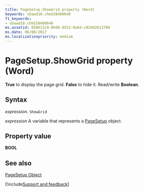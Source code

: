 ```yaml
---
title: PageSetup.ShowGrid property (Word)
keywords: vbawd10.chm158400640
f1_keywords:
- vbawd10.chm158400640
ms.assetid: 650613c9-0b98-8552-0a6d-c82dd2613700
ms.date: 06/08/2017
ms.localizationpriority: medium
---
```



# PageSetup.ShowGrid property (Word)

 **True** to display the page grid. **False** to hide it. Read/write **Boolean**.


## Syntax

_expression_. `ShowGrid`

_expression_ A variable that represents a [PageSetup](./Word.PageSetup.md) object.


## Property value

 **BOOL**


## See also


[PageSetup Object](Word.PageSetup.md)

[!include[Support and feedback](~/includes/feedback-boilerplate.md)]